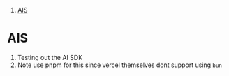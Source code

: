 1. [AIS](#ais)

# AIS

1. Testing out the AI SDK
2. Note use pnpm for this since vercel themselves dont support using `bun`

